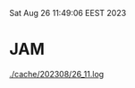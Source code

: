 Sat Aug 26 11:49:06 EEST 2023
# JAM
<a href='./cache/202308/26_11.log'>./cache/202308/26_11.log</a>
